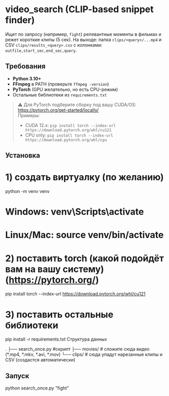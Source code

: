 # video_search (CLIP-based snippet finder)

Ищет по запросу (например, `fight`) релевантные моменты в фильмах и режет короткие клипы (5 сек).
На выходе: папка `clips/<query>/...mp4` и CSV `clips/results_<query>.csv` с колонками:
`outfile,start_sec,end_sec,query`.

## Требования

- **Python 3.10+**
- **FFmpeg** в PATH (проверьте `ffmpeg -version`)
- **PyTorch** (GPU желательно, но есть CPU-режим)
- Остальные библиотеки из `requirements.txt`

> ⚠️ Для PyTorch подберите сборку под вашу CUDA/OS:  
> https://pytorch.org/get-started/locally/  
> Примеры:
> - CUDA 12.x: `pip install torch --index-url https://download.pytorch.org/whl/cu121`
> - CPU only: `pip install torch --index-url https://download.pytorch.org/whl/cpu`

## Установка


# 1) создать виртуалку (по желанию)
python -m venv venv
# Windows: venv\Scripts\activate
# Linux/Mac: source venv/bin/activate

# 2) поставить torch (какой подойдёт вам на вашу систему)(https://pytorch.org/)
pip install torch --index-url https://download.pytorch.org/whl/cu121

# 3) поставить остальные библиотеки
pip install -r requirements.txt
Структура данных

.
├── search_once.py    #скрипт
├── movies/           # сложите сюда видео (*.mp4, *.mkv, *.avi, *.mov)
└── clips/            # сюда упадут нарезанные клипы и CSV (создастся автоматически)


## Запуск

python search_once.py "fight" 
